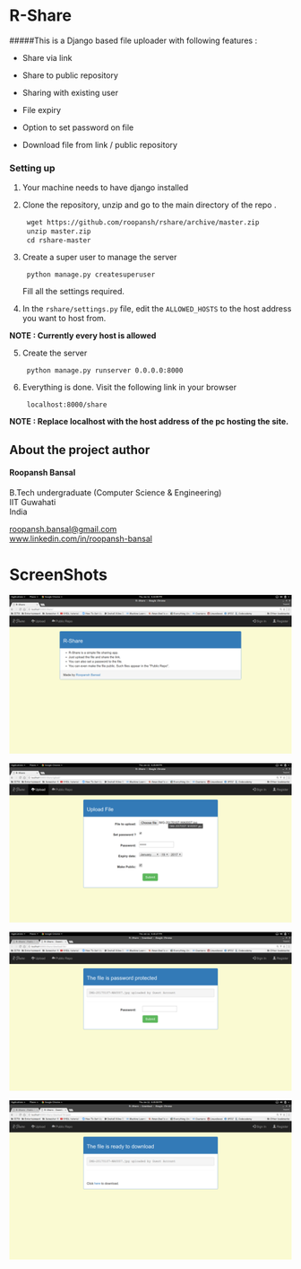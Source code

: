 # R-Share
#####This is a Django based file uploader with following features :
  
  - Share via link

  - Share to public repository

  - Sharing with existing user

  - File expiry

  - Option to set password on file

  - Download file from link / public repository
  
### Setting up

1. Your machine needs to have django installed

2. Clone the repository, unzip and go to the main directory of the repo .

        wget https://github.com/roopansh/rshare/archive/master.zip
        unzip master.zip
        cd rshare-master

3. Create a super user to manage the server 
        
        python manage.py createsuperuser
        
   Fill all the settings required.

4. In the ``rshare/settings.py`` file, edit the ``ALLOWED_HOSTS`` to the host address you want to host from.
    
**NOTE : Currently every host is allowed**

5. Create the server
        
        python manage.py runserver 0.0.0.0:8000

6. Everything is done. Visit the following link in your browser 
        
        localhost:8000/share
        
**NOTE : Replace localhost with the host address of the pc hosting the site.**

## About the project author
#### Roopansh Bansal
B.Tech undergraduate (Computer Science & Engineering)  
IIT Guwahati  
India  

roopansh.bansal@gmail.com  
www.linkedin.com/in/roopansh-bansal


# ScreenShots

![Home Page](/screenshots/home.png "Main Page")

![Upload](/screenshots/upload1.png "Upload")

![Password Protected](/screenshots/password.png "Password")

![Download](/screenshots/download.png "Download")
